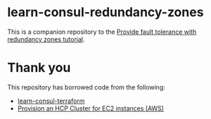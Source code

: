 # learn-consul-redundancy-zones

This is a companion repository to the [Provide fault tolerance with redundancy zones tutorial](https://developer.hashicorp.com/consul/tutorials/datacenter-operations/redundancy-zones).

# Thank you

This repository has borrowed code from the following:

- [learn-consul-terraform](https://github.com/hashicorp/learn-consul-terraform/tree/main/datacenter-deploy-ec2-hcp)
- [Provision an HCP Cluster for EC2 instances (AWS)](https://github.com/hashicorp/learn-consul-terraform/tree/main/datacenter-deploy-ec2-hcp)
